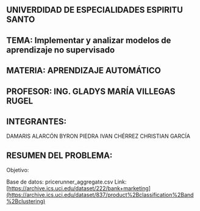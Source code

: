 ## UNIVERDIDAD DE ESPECIALIDADES ESPIRITU SANTO

## TEMA: Implementar y analizar modelos de aprendizaje no supervisado
## MATERIA: APRENDIZAJE AUTOMÁTICO

## PROFESOR: ING. GLADYS MARÍA VILLEGAS RUGEL

## INTEGRANTES:
   DAMARIS ALARCÓN
   BYRON PIEDRA
   IVAN CHÉRREZ
   CHRISTIAN GARCÍA

## RESUMEN DEL PROBLEMA:
Objetivo: 

Base de datos: pricerunner_aggregate.csv
Link: 
[https://archive.ics.uci.edu/dataset/222/bank+marketing](https://archive.ics.uci.edu/dataset/837/product%2Bclassification%2Band%2Bclustering)
